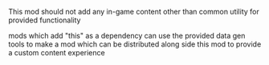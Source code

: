 This mod should not add any in-game content other than common utility for provided functionality

mods which add "this" as a dependency can use the provided data gen tools to make a mod which can be distributed along side this mod to provide a custom content experience
